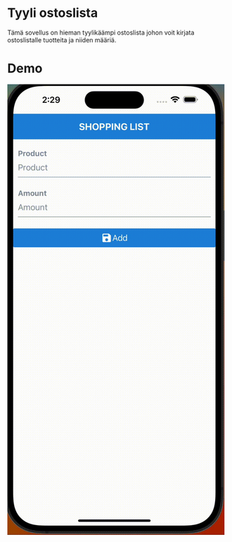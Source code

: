 # Tyyli ostoslista

Tämä sovellus on hieman tyylikäämpi ostoslista johon voit kirjata ostoslistalle tuotteita ja niiden määriä.

# Demo

![demo](./images/demo.gif)